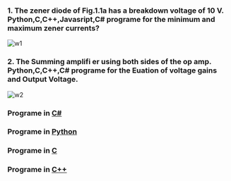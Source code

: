 ### 1. The zener diode of Fig.1.1a has a breakdown voltage of 10 V. **Python**,**C**,**C++**,**Javasript**,**C#** programe for the minimum and maximum zener currents?

![w1](https://user-images.githubusercontent.com/68737803/107680802-54618880-6cc4-11eb-9cf4-60c13a2e9efa.jpg)

### 2. The Summing amplifi er using both sides of the op amp. **Python**,**C**,**C++**,**C#** programe for the Euation of voltage gains and Output Voltage.

![w2](https://user-images.githubusercontent.com/68737803/107876353-8274e180-6eeb-11eb-9bb9-90bd52f5e63d.jpg)

### Programe in **[C#](https://github.com/yashcern/z_current/blob/zener/opam2.cs)**

### Programe in **[Python](https://github.com/yashcern/z_current/blob/zener/opam1.py)**

### Programe in **[C](https://github.com/yashcern/z_current/blob/zener/opam3.c)**

### Programe in **[C++](https://github.com/yashcern/z_current/blob/zener/opam4.cpp)**
